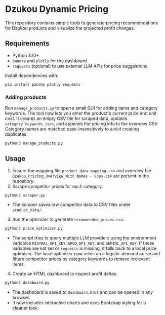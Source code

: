 # Dzukou Dynamic Pricing

This repository contains simple tools to generate pricing recommendations for Dzukou products and visualize the projected profit changes.

## Requirements
- Python 3.10+
- `pandas` and `plotly` for the dashboard
- `requests` (optional) to use external LLM APIs for price suggestions

Install dependencies with:
```bash
pip install pandas plotly requests
```

### Adding products
Run `manage_products.py` to open a small GUI for adding items and category
keywords. The tool now lets you enter the product's current price and unit
cost. It creates an empty CSV file for scraped data, updates
`category_keywords.json`, and appends the pricing info to the overview CSV.
Category names are matched case-insensitively to avoid creating duplicates.

```bash
python3 manage_products.py
```

## Usage
1. Ensure the mapping file `product_data_mapping.csv` and overview file `Dzukou_Pricing_Overview_With_Names - Copy.csv` are present in the repository.
2. Scrape competitor prices for each category:
```bash
python3 scraper.py
```
   - The scraper saves raw competitor data to CSV files under `product_data/`.
3. Run the optimizer to generate `recommended_prices.csv`:
```bash
python3 price_optimizer.py
```
   - The script tries to query multiple LLM providers using the environment variables `MISTRAL_API_KEY`, `GROQ_API_KEY`, and `GEMINI_API_KEY`. If these variables are not set or `requests` is missing, it falls back to a local price optimizer. The local optimizer now relies on a logistic demand curve and filters competitor prices by category keywords to remove irrelevant items.
4. Create an HTML dashboard to inspect profit deltas:
```bash
python3 dashboard.py
```
   - The dashboard is saved to `dashboard.html` and can be opened in any browser.
   - It now includes interactive charts and uses Bootstrap styling for a cleaner look.



